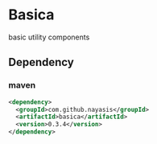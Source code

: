 # Basica
basic utility components


## Dependency

### maven

```xml
<dependency>
  <groupId>com.github.nayasis</groupId>
  <artifactId>basica</artifactId>
  <version>0.3.4</version>
</dependency>
```
